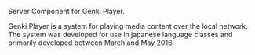 Server Component for Genki Player.

Genki Player is a system for playing media content over the local network.
The system was developed for use in japanese language classes and primarily developed between March and May 2016.
